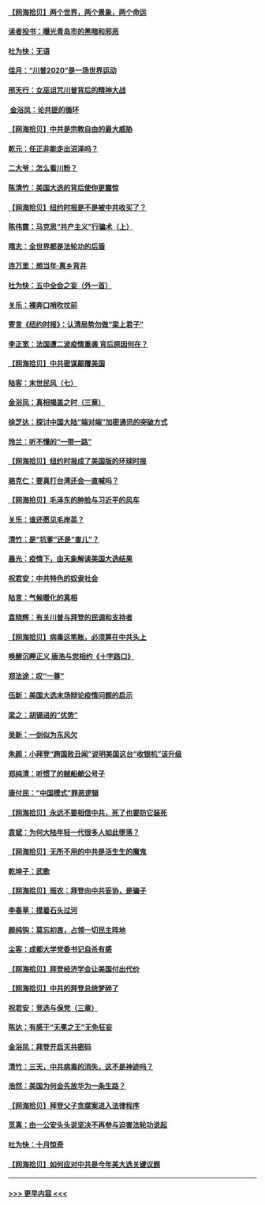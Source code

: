 #### [【网海拾贝】两个世界，两个景象，两个命运](../pages/nsc993/n12521419.md?t=11032102) 
#### [读者投书：曝光青岛市的黑暗和邪恶](../pages/nsc993/n12520988.md?t=11032102) 
#### [吐为快：无语](../pages/nsc993/n12518588.md?t=11032102) 
#### [佳月：“川普2020”是一场世界运动](../pages/nsc993/n12518581.md?t=11032102) 
#### [邢天行：女巫诅咒川普背后的精神大战](../pages/nsc993/n12517257.md?t=11032102) 
#### [ 金浴凤：论共匪的循环](../pages/nsc993/n12517133.md?t=11032102) 
#### [【网海拾贝】中共是宗教自由的最大威胁](../pages/nsc993/n12516879.md?t=11032102) 
#### [乾元：任正非能走出沼泽吗？](../pages/nsc993/n12515831.md?t=11032102) 
#### [二大爷：怎么看川粉？](../pages/nsc993/n12515820.md?t=11032102) 
#### [陈清竹：美国大选的背后使你更震惊](../pages/nsc993/n12515589.md?t=11032102) 
#### [【网海拾贝】纽约时报是不是被中共收买了？](../pages/nsc993/n12515122.md?t=11032102) 
#### [陈伟霆：马克思“共产主义”行骗术（上）](../pages/nsc993/n12510217.md?t=11032102) 
#### [隋志：全世界都是法轮功的后盾](../pages/nsc993/n12510636.md?t=11032102) 
#### [连万里：想当年‧离乡背井](../pages/nsc993/n12510623.md?t=11032102) 
#### [吐为快：五中全会之妄（外一首）](../pages/nsc993/n12510470.md?t=11032102) 
#### [关乐：裸奔口哨吹坟前](../pages/nsc993/n12510403.md?t=11032102) 
#### [寄言《纽约时报》：认清局势勿做“梁上君子”](../pages/nsc993/n12510042.md?t=11032102) 
#### [李正宽：法国遭二波疫情重袭 背后原因何在？](../pages/nsc993/n12509971.md?t=11032102) 
#### [【网海拾贝】中共密谋颠覆美国](../pages/nsc993/n12509816.md?t=11032102) 
#### [陆客：末世民风（七）](../pages/nsc993/n12507822.md?t=11032102) 
#### [金浴凤：真相揭盖之时（三章）](../pages/nsc993/n12507804.md?t=11032102) 
#### [徐芝达：探讨中国大陆“端对端”加密通讯的突破方式](../pages/nsc993/n12507682.md?t=11032102) 
#### [玲兰：听不懂的“一带一路”](../pages/nsc993/n12507669.md?t=11032102) 
#### [【网海拾贝】纽约时报成了美国版的环球时报](../pages/nsc993/n12507053.md?t=11032102) 
#### [骆克仁：要真打台湾还会一直喊吗？](../pages/nsc993/n12506843.md?t=11032102) 
#### [【网海拾贝】毛泽东的肿脸与习近平的风车](../pages/nsc993/n12504537.md?t=11032102) 
#### [关乐：谁还愿见毛岸英？](../pages/nsc993/n12503866.md?t=11032102) 
#### [清竹：是“坑爹”还是“害儿”？](../pages/nsc993/n12503034.md?t=11032102) 
#### [晨光：疫情下，由天象解读美国大选结果](../pages/nsc993/n12502536.md?t=11032102) 
#### [祝君安：中共特色的奴隶社会](../pages/nsc993/n12501529.md?t=11032102) 
#### [陆言：气候暖化的真相](../pages/nsc993/n12501183.md?t=11032102) 
#### [袁晓辉：有关川普与拜登的民调和支持者](../pages/nsc993/n12500433.md?t=11032102) 
#### [【网海拾贝】病毒这笔账，必须算在中共头上](../pages/nsc993/n12500320.md?t=11032102) 
#### [唤醒沉睡正义 唐浩与您相约《十字路口》](../pages/nsc993/n12497980.md?t=11032102) 
#### [郑法途：叹“一尊”](../pages/nsc993/n12498837.md?t=11032102) 
#### [伍新：美国大选末场辩论疫情问题的启示](../pages/nsc993/n12498829.md?t=11032102) 
#### [梁之：胡锡进的“优势”](../pages/nsc993/n12498780.md?t=11032102) 
#### [吴新：一剑似为东风欠](../pages/nsc993/n12498772.md?t=11032102) 
#### [朱颜：小拜登“跨国败丑闻”说明美国这台“收银机”该升级](../pages/nsc993/n12498731.md?t=11032102) 
#### [郑纯清：听惯了的贼船艄公号子](../pages/nsc993/n12498721.md?t=11032102) 
#### [唐付民：“中国模式”罪恶逻辑](../pages/nsc993/n12498310.md?t=11032102) 
#### [【网海拾贝】永远不要相信中共，死了也要防它装死](../pages/nsc993/n12498162.md?t=11032102) 
#### [袁斌：为何大陆年轻一代很多人如此堕落？](../pages/nsc993/n12495696.md?t=11032102) 
#### [【网海拾贝】无所不用的中共是活生生的魔鬼](../pages/nsc993/n12495621.md?t=11032102) 
#### [乾坤子：武歌](../pages/nsc993/n12493391.md?t=11032102) 
#### [【网海拾贝】班农：拜登向中共妥协，是骗子](../pages/nsc993/n12492877.md?t=11032102) 
#### [李春草：摸着石头过河](../pages/nsc993/n12491121.md?t=11032102) 
#### [颜纯钩：莫忘初衷，占领一切民主阵地](../pages/nsc993/n12490965.md?t=11032102) 
#### [尘客：成都大学党委书记自杀有感](../pages/nsc993/n12490950.md?t=11032102) 
#### [【网海拾贝】拜登经济学会让美国付出代价](../pages/nsc993/n12489662.md?t=11032102) 
#### [【网海拾贝】中共的拜登总统梦碎了](../pages/nsc993/n12487896.md?t=11032102) 
#### [祝君安：竞选与保党（三章）](../pages/nsc993/n12487258.md?t=11032102) 
#### [陈达：有感于“无冕之王”无免狂妄](../pages/nsc993/n12485133.md?t=11032102) 
#### [金浴凤：拜登开启灭共密码](../pages/nsc993/n12485125.md?t=11032102) 
#### [清竹：三天，中共病毒的消失，这不是神迹吗？](../pages/nsc993/n12485027.md?t=11032102) 
#### [浩然：美国为何会先放华为一条生路？](../pages/nsc993/n12484997.md?t=11032102) 
#### [【网海拾贝】拜登父子贪腐案进入法律程序](../pages/nsc993/n12484957.md?t=11032102) 
#### [觅真：由一公安头头说坚决不再参与迫害法轮功说起](../pages/nsc993/n12484212.md?t=11032102) 
#### [吐为快：十月惊奇](../pages/nsc993/n12484172.md?t=11032102) 
#### [【网海拾贝】如何应对中共是今年美大选关键议题](../pages/nsc993/n12483755.md?t=11032102) 

----
#### [ >>> 更早内容 <<< ](../indexes/nsc993-earlier.md)

